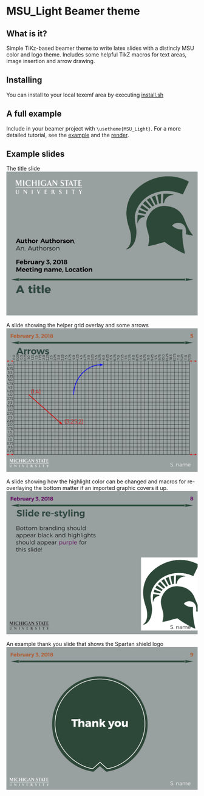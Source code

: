 # MSU_Light Beamer theme

## What is it?

Simple TiKz-based beamer theme to write latex slides
with a distincly MSU color and logo theme. Includes
some helpful TikZ macros for text areas, image insertion
and arrow drawing.

## Installing

You can install to your local texemf area by executing [install.sh](./install.sh)

## A full example

Include in your beamer project with `\usetheme{MSU_Light}`.
For a more detailed tutorial, see the [example](./slides.template.tex)
and the [render](./slides.template.pdf).

## Example slides

The title slide
![Title](./title.png)

A slide showing the helper grid overlay and some arrows
![Arrows](./arrows.png)

A slide showing how the highlight color can be changed and macros for
re-overlaying the bottom matter if an imported graphic covers it up.
![Restyle](./restyle.png)

An example thank you slide that shows the Spartan shield logo
![Thankyou](./thankyou.png)
